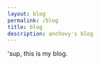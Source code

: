 ```yaml
---
layout: blog
permalink: /blog
title: blog
description: anchovy's blog
---
```


'sup, this is my blog.

